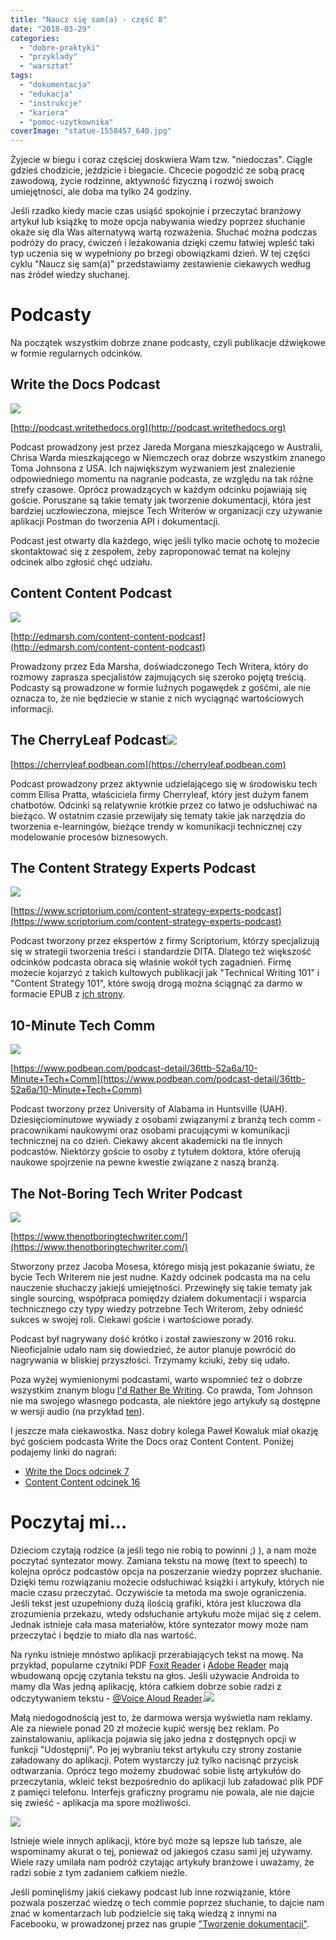 ```yaml
---
title: "Naucz się sam(a) - część 8"
date: "2018-03-29"
categories:
  - "dobre-praktyki"
  - "przyklady"
  - "warsztat"
tags:
  - "dokumentacja"
  - "edukacja"
  - "instrukcje"
  - "kariera"
  - "pomoc-uzytkownika"
coverImage: "statue-1558457_640.jpg"
---
```


Żyjecie w biegu i coraz częściej doskwiera Wam tzw. "niedoczas". Ciągle gdzieś chodzicie, jeździcie i biegacie. Chcecie pogodzić ze sobą pracę zawodową, życie rodzinne, aktywność fizyczną i rozwój swoich umiejętności, ale doba ma tylko 24 godziny.

Jeśli rzadko kiedy macie czas usiąść spokojnie i przeczytać branżowy artykuł lub książkę to może opcja nabywania wiedzy poprzez słuchanie okaże się dla Was alternatywą wartą rozważenia. Słuchać można podczas podróży do pracy, ćwiczeń i leżakowania dzięki czemu łatwiej wpleść taki typ uczenia się w wypełniony po brzegi obowiązkami dzień. W tej części cyklu "Naucz się sam(a)" przedstawiamy zestawienie ciekawych według nas źródeł wiedzy słuchanej.

# Podcasty

Na początek wszystkim dobrze znane podcasty, czyli publikacje dźwiękowe w formie regularnych odcinków.

## Write the Docs Podcast

[![](images/sticker-wtd-colors-e1463047950528.png)](http://techwriter.pl/wp-content/uploads/2016/05/sticker-wtd-colors-e1463047950528.png)

[http://podcast.writethedocs.org](http://podcast.writethedocs.org)

Podcast prowadzony jest przez Jareda Morgana mieszkającego w Australii, Chrisa Warda mieszkającego w Niemczech oraz dobrze wszystkim znanego Toma Johnsona z USA. Ich największym wyzwaniem jest znalezienie odpowiedniego momentu na nagranie podcasta, ze względu na tak różne strefy czasowe. Oprócz prowadzących w każdym odcinku pojawiają się goście. Poruszane są takie tematy jak tworzenie dokumentacji, która jest bardziej uczłowieczona, miejsce Tech Writerów w organizacji czy używanie aplikacji Postman do tworzenia API i dokumentacji.

Podcast jest otwarty dla każdego, więc jeśli tylko macie ochotę to możecie skontaktować się z zespołem, żeby zaproponować temat na kolejny odcinek albo zgłosić chęć udziału.

## Content Content Podcast

[![](images/Complimentary_sandwich_featuring_Todd_DeLuca_Content_Content_episode_9-mp3-image-150x150.jpg)](http://techwriter.pl/wp-content/uploads/2018/03/Complimentary_sandwich_featuring_Todd_DeLuca_Content_Content_episode_9-mp3-image.jpg)

[http://edmarsh.com/content-content-podcast](http://edmarsh.com/content-content-podcast)

Prowadzony przez Eda Marsha, doświadczonego Tech Writera, który do rozmowy zaprasza specjalistów zajmujących się szeroko pojętą treścią. Podcasty są prowadzone w formie luźnych pogawędek z gośćmi, ale nie oznacza to, że nie będziecie w stanie z nich wyciągnąć wartościowych informacji.

## The CherryLeaf Podcast[![](images/cherrysquare-150x150.jpg)](http://techwriter.pl/wp-content/uploads/2018/03/cherrysquare.jpg)

[https://cherryleaf.podbean.com](https://cherryleaf.podbean.com)

Podcast prowadzony przez aktywnie udzielającego się w środowisku tech comm Ellisa Pratta, właściciela firmy Cherryleaf, który jest dużym fanem chatbotów. Odcinki są relatywnie krótkie przez co łatwo je odsłuchiwać na bieżąco. W ostatnim czasie przewijały się tematy takie jak narzędzia do tworzenia e-learningów, bieżące trendy w komunikacji technicznej czy modelowanie procesów biznesowych.

## The Content Strategy Experts Podcast

[![](images/podcast_featured_image-150x150.png)](http://techwriter.pl/wp-content/uploads/2018/03/podcast_featured_image.png)

[https://www.scriptorium.com/content-strategy-experts-podcast](https://www.scriptorium.com/content-strategy-experts-podcast)

Podcast tworzony przez ekspertów z firmy Scriptorium, którzy specjalizują się w strategii tworzenia treści i standardzie DITA. Dlatego też większość odcinków podcasta obraca się właśnie wokół tych zagadnień. Firmę możecie kojarzyć z takich kultowych publikacji jak "Technical Writing 101" i "Content Strategy 101", które swoją drogą można ściągnąć za darmo w formacie EPUB z [ich strony](https://www.scriptorium.com/books/).

## 10-Minute Tech Comm

[![](images/10minutetechcomm-150x150.png)](http://techwriter.pl/wp-content/uploads/2018/03/10minutetechcomm.png)

[https://www.podbean.com/podcast-detail/36ttb-52a6a/10-Minute+Tech+Comm](https://www.podbean.com/podcast-detail/36ttb-52a6a/10-Minute+Tech+Comm)

Podcast tworzony przez University of Alabama in Huntsville (UAH). Dziesięciominutowe wywiady z osobami związanymi z branżą tech comm - pracownikami naukowymi oraz osobami pracującymi w komunikacji technicznej na co dzień. Ciekawy akcent akademicki na tle innych podcastów. Niektórzy goście to osoby z tytułem doktora, które oferują naukowe spojrzenie na pewne kwestie związane z naszą branżą.

## The Not-Boring Tech Writer Podcast

[![](images/itunes-image1-150x150.jpg)](http://techwriter.pl/wp-content/uploads/2018/03/itunes-image1.jpg)

[https://www.thenotboringtechwriter.com/](https://www.thenotboringtechwriter.com/)

Stworzony przez Jacoba Mosesa, którego misją jest pokazanie światu, że bycie Tech Writerem nie jest nudne. Każdy odcinek podcasta ma na celu nauczenie słuchaczy jakiejś umiejętności. Przewinęły się takie tematy jak single sourcing, współpraca pomiędzy działem dokumentacji i wsparcia technicznego czy typy wiedzy potrzebne Tech Writerom, żeby odnieść sukces w swojej roli. Ciekawi goście i wartościowe porady.

Podcast był nagrywany dość krótko i został zawieszony w 2016 roku. Nieoficjalnie udało nam się dowiedzieć, że autor planuje powrócić do nagrywania w bliskiej przyszłości. Trzymamy kciuki, żeby się udało.

Poza wyżej wymienionymi podcastami, warto wspomnieć też o dobrze wszystkim znanym blogu [I'd Rather Be Writing](http://idratherbewriting.com/). Co prawda, Tom Johnson nie ma swojego własnego podcasta, ale niektóre jego artykuły są dostępne w wersji audio (na przykład [ten](http://idratherbewriting.com/2017/12/01/how-to-become-a-voracious-reader/)).

I jeszcze mała ciekawostka. Nasz dobry kolega Paweł Kowaluk miał okazję być gościem podcasta Write the Docs oraz Content Content. Poniżej podajemy linki do nagrań:

- [Write the Docs odcinek 7](http://podcast.writethedocs.org/2017/07/03/episode-7-machine-automation-and-poland/)
- [Content Content odcinek 16](http://edmarsh.com/2017/06/27/like-thomas-pynchon-pawel-kowaluk-content-content-episode-16)

# Poczytaj mi...

Dzieciom czytają rodzice (a jeśli tego nie robią to powinni ;) ), a nam może poczytać syntezator mowy. Zamiana tekstu na mowę (text to speech) to kolejna oprócz podcastów opcja na poszerzanie wiedzy poprzez słuchanie. Dzięki temu rozwiązaniu możecie odsłuchiwać książki i artykuły, których nie macie czasu przeczytać. Oczywiście ta metoda ma swoje ograniczenia. Jeśli tekst jest uzupełniony dużą ilością grafiki, która jest kluczowa dla zrozumienia przekazu, wtedy odsłuchanie artykułu może mijać się z celem. Jednak istnieje cała masa materiałów, które syntezator mowy może nam przeczytać i będzie to miało dla nas wartość.

Na rynku istnieje mnóstwo aplikacji przerabiających tekst na mowę. Na przykład, popularne czytniki PDF [Foxit Reader](https://www.foxitsoftware.com/pdf-reader/) i [Adobe Reader](https://acrobat.adobe.com/pl/pl/acrobat/pdf-reader.html) mają wbudowaną opcję czytania tekstu na głos. Jeśli używacie Androida to mamy dla Was jedną aplikację, która całkiem dobrze sobie radzi z odczytywaniem tekstu - [@Voice Aloud Reader](https://play.google.com/store/apps/details?id=com.hyperionics.avar&hl=pl).[![](images/unnamed-150x150.png)](http://techwriter.pl/wp-content/uploads/2018/03/unnamed.png)

Małą niedogodnością jest to, że darmowa wersja wyświetla nam reklamy. Ale za niewiele ponad 20 zł możecie kupić wersję bez reklam. Po zainstalowaniu, aplikacja pojawia się jako jedna z dostępnych opcji w funkcji "Udostępnij". Po jej wybraniu tekst artykułu czy strony zostanie załadowany do aplikacji. Potem wystarczy już tylko nacisnąć przycisk odtwarzania. Oprócz tego możemy zbudować sobie listę artykułów do przeczytania, wkleić tekst bezpośrednio do aplikacji lub załadować plik PDF z pamięci telefonu. Interfejs graficzny programu nie powala, ale nie dajcie się zwieść - aplikacja ma spore możliwości.

[![](images/Screenshot_20180324-182341-169x300.png)](http://techwriter.pl/wp-content/uploads/2018/03/Screenshot_20180324-182341.png)

Istnieje wiele innych aplikacji, które być może są lepsze lub tańsze, ale wspominamy akurat o tej, ponieważ od jakiegoś czasu sami jej używamy. Wiele razy umilała nam podróż czytając artykuły branżowe i uważamy, że radzi sobie z tym zadaniem całkiem nieźle.

Jeśli pominęliśmy jakiś ciekawy podcast lub inne rozwiązanie, które pozwala poszerzać wiedzę o tech commie poprzez słuchanie, to dajcie nam znać w komentarzach lub podzielcie się taką wiedzą z innymi na Facebooku, w prowadzonej przez nas grupie ["Tworzenie dokumentacji"](https://web.facebook.com/groups/342747819400007/).

